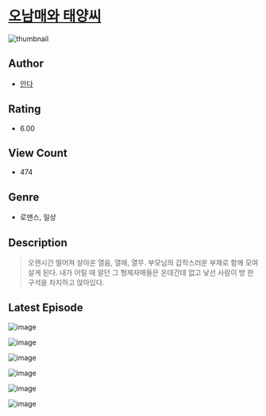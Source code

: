 # [오남매와 태양씨](https://comic.naver.com/challenge/list?titleId=810261)
![thumbnail](https://image-comic.pstatic.net/user_contents_data/challenge_comic/2023/05/23/237026/upload_7306021911584389425_480x623.jpeg)

## Author
- [안다](https://comic.naver.com/artistTitle?id=237026)

## Rating
- 6.00

## View Count
- 474

## Genre
- 로맨스, 일상

## Description
> 오랜시간 떨어져 살아온 열음, 열매, 열무. 부모님의 갑작스러운 부재로 함께 모여살게 된다. 내가 어릴 때 알던 그 형제자매들은 온데간데 없고 낯선 사람이 방 한구석을 차지하고 앉아있다.


## Latest Episode
![image](https://image-comic.pstatic.net/user_contents_data/challenge_comic/2023/05/23/237026/upload_3631653239926515302.jpeg)

![image](https://image-comic.pstatic.net/user_contents_data/challenge_comic/2023/05/23/237026/upload_3616784342337086008.jpeg)

![image](https://image-comic.pstatic.net/user_contents_data/challenge_comic/2023/05/23/237026/upload_3919597756010017332.jpeg)

![image](https://image-comic.pstatic.net/user_contents_data/challenge_comic/2023/05/23/237026/upload_7364845757752555619.jpeg)

![image](https://image-comic.pstatic.net/user_contents_data/challenge_comic/2023/05/23/237026/upload_4134641330337244514.jpeg)

![image](https://image-comic.pstatic.net/user_contents_data/challenge_comic/2023/05/23/237026/upload_7016942704570873700.jpeg)
